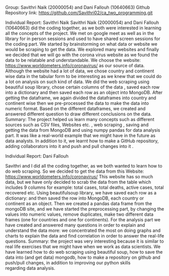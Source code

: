 Group: Savithri Naik (20000054) and Dani Fallouh (10640663)
Github Repository link: https://github.com/Savithri02/ca_two_programming.git

Individual Report: Savithri Naik
Savithri Naik (20000054) and Dani Fallouh (10640663) did the coding together, as we both were interested in learning all the concepts of the project. We met on google meet as well as in the library for in person sessions and used to have shared screen sessions for the coding part. We started by brainstorming on what data or website we would be scraping to get the data. We explored many websites and finally we decided that we will go with the corona virus website as we found the data to be relatable and understandable.
We choose the website: https://www.worldometers.info/coronavirus/ as our source of data.  
Although the website had a lot of data, we chose country and continent wise data in the tabular form to be interesting as we knew that we could do a lot on analysis on such kind of data. We did the web scraping using beautiful soup library, chose certain columns of the data , saved each row into a dictionary and then saved each row as an object into MongoDB.
After getting the dataframe, we again divided the dataframes into country and continent wise then we pre-processed the data to make the data into numeric format. Based on the different dataframes, we created and answered different question to draw different conclusions on the data.
Summary: The project helped us learn many concepts such as different sources such as CSV files, Websites etc. , web scraping , saving and getting the data from MongoDB and using numpy pandas for  data analysis part. It was like a real-world example that we might have in the future as data analysts. In addition to it, we learnt how to make a GitHub repository, adding collaborators into it and push and pull changes into it .


Individual Report: Dani Fallouh

Savithri and I did all the coding together, as we both wanted to learn how to do web scraping. So we decided to get the data from this Website: https://www.worldometers.info/coronavirus/ 
This website has so much data, but we have only decided to scrab the data from the table which includes 9 columns for example: total cases, total deaths, active cases, total recovered etc. 
Using beautifulsoup library, we have saved each row as a dictionary: and then saved the row into MongoDB, each country or continent as an object.
Then we created a pandas data frame from the mongoDB site, and we have started the preprocessing part, by changing the values into numeric values, remove duplicates, make two different data frames (one for countries and one for continents). 
For the analysis part we have created and answered many questions in order to explain and understand the data more: we concentrated the most on doing graphs and charts to explain the data and find correlation in order to answer the real-life questions.
Summary: the project was very interesting because it is similar to real life exercises that we might have when we work as data scientists. We have learned how to do web scraping using beautiful soup, how to save the data into (and get data) mongodb, how to make a repository on github and push/pull changes, in addition to improving our python skills regarding data analysis.
